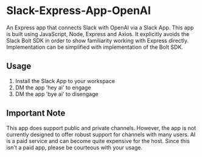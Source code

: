 # Slack-Express-App-OpenAI
An Express app that connects Slack with OpenAI via a Slack App. This app is built using JavaScript, Node, Express and Axios. It explicitly avoids the Slack Bolt SDK in order to show familiarity working with Express directly. Implementation can be simplified with implementation of the Bolt SDK.

## Usage
1. Install the Slack App to your workspace
2. DM the app 'hey ai' to engage
3. DM the app 'bye ai' to disengage

## Important Note
This app does support public and private channels. However, the app is not currently designed to offer robust support for channels with many users. 
AI is a paid service and can become quite expensive for the host. Since this isn't a paid app, please be courteous with your usage.
